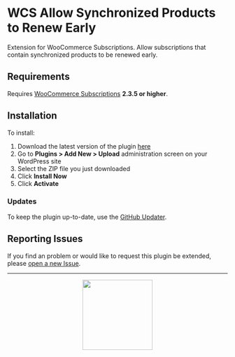 # WCS Allow Synchronized Products to Renew Early

Extension for WooCommerce Subscriptions. Allow subscriptions that contain synchronized products to be renewed early.

## Requirements

Requires [WooCommerce Subscriptions](https://woocommerce.com/products/woocommerce-subscriptions/) **2.3.5 or higher**.

## Installation

To install:

1. Download the latest version of the plugin [here](https://github.com/Prospress/wcs-allow-synced-products-early-renewal/archive/master.zip)
1. Go to **Plugins > Add New > Upload** administration screen on your WordPress site
1. Select the ZIP file you just downloaded
1. Click **Install Now**
1. Click **Activate**

### Updates

To keep the plugin up-to-date, use the [GitHub Updater](https://github.com/afragen/github-updater).

## Reporting Issues

If you find an problem or would like to request this plugin be extended, please [open a new Issue](https://github.com/Prospress/wcs-allow-synced-products-early-renewal/issues/new).

---

<p align="center">
	<a href="https://prospress.com/">
		<img src="https://cloud.githubusercontent.com/assets/235523/11986380/bb6a0958-a983-11e5-8e9b-b9781d37c64a.png" width="160">
	</a>
</p>
